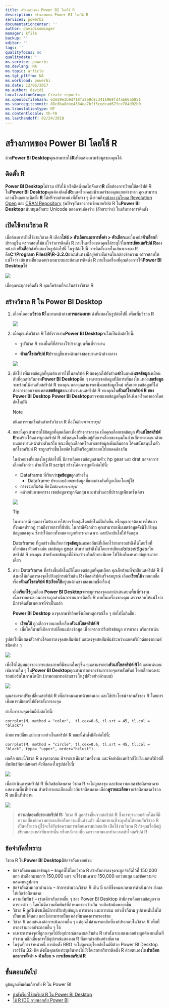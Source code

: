 ```yaml
---
title: สร้างภาพของ Power BI โดยใช้ R
description: สร้างภาพของ Power BI โดยใช้ R
services: powerbi
documentationcenter: ''
author: davidiseminger
manager: kfile
backup: ''
editor: ''
tags: ''
qualityfocus: no
qualitydate: ''
ms.service: powerbi
ms.devlang: NA
ms.topic: article
ms.tgt_pltfrm: NA
ms.workload: powerbi
ms.date: 12/06/2017
ms.author: davidi
LocalizationGroup: Create reports
ms.openlocfilehash: e2e59e3b9d718fa2e0c8c3411968fd4ab66a5851
ms.sourcegitcommit: 88c8ba8dee4384ea7bff5cedcad67fce784d92b0
ms.translationtype: HT
ms.contentlocale: th-TH
ms.lasthandoff: 02/24/2018
---
```

# <a name="create-power-bi-visuals-using-r"></a>สร้างภาพของ Power BI โดยใช้ R
ด้วย**Power BI Desktop**คุณสามารถใช้**R**เพื่อแสดงภาพข้อมูลของคุณได้

## <a name="install-r"></a>ติดตั้ง R
**Power BI Desktop**ไม่รวม ปรับใช้ หรือติดตั้งกลไกจัดการ**R** เมื่อต้องการเรียกใช้สคริปต์ R ใน**Power BI Desktop**คุณต้องติดตั้ง**R**บนเครื่องคอมพิวเตอร์ของคุณแยกต่างหาก คุณสามารถดาวน์โหลดและติดตั้ง **R** ได้ฟรีจากตำแหน่งที่ตั้งต่าง ๆ ซึ่งรวมถึง[หน้าดาวน์โหลด Revolution Open](https://mran.revolutionanalytics.com/download/) และ [CRAN Repository](https://cran.r-project.org/bin/windows/base/) รุ่นปัจจุบันของการเขียนสคริปต์ R ใน**Power BI Desktop**สนับสนุนอักขระ Unicode ตลอดจนช่องว่าง (อักขระว่าง) ในเส้นทางการติดตั้ง

## <a name="enable-r-visuals"></a>เปิดใช้งานวิชวล R
เมื่อต้องการเปิดใช้งานวิชวล R เลือก**ไฟล์ > ตัวเลือกและการตั้งค่า > ตัวเลือก**และในหน้า**ตัวเลือก**ที่ปรากฏขึ้น ตรวจสอบให้แน่ใจว่าการติดตั้ง R ภายในเครื่องของคุณได้ระบุไว้ใน**การเขียนสคริปต์ R**ของหน้าต่าง**ตัวเลือก**ดังที่แสดงในรูปต่อไปนี้ ในรูปต่อไปนี้ การติดตั้งภายในเส้นทางของ R คือ**C:\Program Files\R\R-3.2.0**และเส้นทางมีอยู่อย่างชัดเจนในกล่องข้อความ ตรวจสอบให้แน่ใจว่า เส้นทางที่แสดงอย่างเหมาะสมสะท้อนการติดตั้ง R ภายในเครื่องที่คุณต้องการให้**Power BI Desktop**ใช้
   
   ![](media/desktop-r-visuals/r-visuals-2.png)

เมื่อคุณระบุการติดตั้ง R คุณก็พร้อมที่จะเริ่มสร้างวิชวล R

## <a name="create-r-visuals-in-power-bi-desktop"></a>สร้างวิชวล R ใน Power BI Desktop
1. เลือกไอคอน**วิชวล R**ในบานหน้าต่าง**การแสดงภาพ** ดังที่แสดงในรูปต่อไปนี้ เพื่อเพิ่มวิชวล R
   
   ![](media/desktop-r-visuals/r-visuals-3.png)
2. เมื่อคุณเพิ่มวิชวล R ไปยังรายงาน**Power BI Desktop**จะไม่เป็นดังต่อไปนี้:
   
   - รูปวิชวล R ของพื้นที่ที่สำรองไว้ปรากฏบนพื้นที่รายงาน
   
   - **ตัวแก้ไขสคริปต์ R**ปรากฏขึ้นทางด้านล่างของบานหน้าต่างกลาง
   
   ![](media/desktop-r-visuals/r-visuals-4.png)
3. ถัดไป เพิ่มเขตข้อมูลที่คุณต้องการใช้ในสคริปต์ R ของคุณไปยังส่วน**ค่า**ในแหล่ง**เขตข้อมูล**เหมือนกับที่คุณทำกับภาพ**Power BI Desktop**อื่น ๆ เฉพาะเขตข้อมูลที่มีการเพิ่มลงในแหล่ง**เขตข้อมูล**จะพร้อมใช้งานกับสคริปต์ R ของคุณ และคุณสามารถเพิ่มเขตข้อมูลใหม่ หรือเอาเขตข้อมูลที่ไม่ต้องการออกจากแหล่ง**เขตข้อมูล**ขณะทำงานบนสคริปต์ R ของคุณใน**ตัวแก้ไขสคริปต์ R ของ Power BI Desktop** **Power BI Desktop**ตรวจพบเขตข้อมูลที่คุณได้เพิ่ม หรือเอาออกโดยอัตโนมัติ
   
   > [!NOTE]
   > ชนิดการรวมเริ่มต้นสำหรับวิชวล R คือ*ไม่ต้องทำการสรุป*
   > 
   > 
   
1. ขณะนี้คุณสามารถใช้ข้อมูลที่คุณเลือกเพื่อสร้างการลงจุด เมื่อคุณเลือกเขตข้อมูล **ตัวแก้ไขสคริปต์ R**จะสร้างโค้ดการผูกสคริปต์ R สนับสนุนโดยขึ้นอยู่กับการเลือกของคุณในส่วนสีเทาตามแนวด้านบนของบานหน้าต่างตัวแก้ไข ขณะที่คุณเลือกหรือเอาเขตข้อมูลเพิ่มเติมออก โค้ดสนับสนุนในตัวแก้ไขสคริปต์ R จะถูกสร้างขึ้นโดยอัตโนมัติหรือถูกนำออกให้สอดคล้องกัน
   
   ในตัวอย่างที่แสดงในรูปต่อไปนี้ มีการเลือกเขตข้อมูลสามตัว: hp gear และ drat ผลจากการเลือกดังกล่าว ตัวแก้ไข R script สร้างโค้ดการผูกดังต่อไปนี้:
   
   * Dataframe ที่เรียกว่า**ชุดข้อมูล**ถูกสร้างขึ้น
     * Dataframe ประกอบด้วยเขตข้อมูลที่แตกต่างกันที่ถูกเลือกโดยผู้ใช้
   * การรวมเริ่มต้น คือ*ไม่ต้องทำการสรุป*
   * คล้ายกับภาพตาราง เขตข้อมูลจะถูกจัดกลุ่ม และทำซ้ำแถวที่ปรากฏเพียงครั้งเดียว
   
   ![](media/desktop-r-visuals/r-visuals-5.png)
   
   > [!TIP]
   > ในบางกรณี คุณอาจไม่ต้องการให้การจัดกลุ่มโดยอัตโนมัติเกิดขึ้น หรือคุณอาจต้องการให้แถวทั้งหมดปรากฏ รวมถึงรายการที่ซ้ำกัน ในกรณีดังกล่าว คุณสามารถเพิ่มเขตข้อมูลดัชนีไปยังชุดข้อมูลของคุณ ซึ่งทำให้แถวทั้งหมดจะถูกพิจารณาเฉพาะ และป้องกันไม่ให้จัดกลุ่ม
   > 
   > 
   
   Dataframe ที่ถูกสร้างขึ้นเรียกว่า**ชุดข้อมูล**และคอลัมน์ที่เลือกไว้สามารถเข้าถึงได้โดยชื่อที่เกี่ยวข้อง ตัวอย่างเช่น เขตข้อมูล gear สามารถเข้าถึงได้โดยการเขียน*dataset$gear*ในสคริปต์ R ของคุณ สำหรับเขตข้อมูลที่มีช่องว่างหรืออักขระพิเศษ ให้ใช้เครื่องหมายอัญประกาศเดี่ยว
2. ด้วย Dataframe ที่สร้างขึ้นอัตโนมัติโดยเขตข้อมูลที่คุณเลือก คุณก็พร้อมที่จะเขียนสคริปต์ R ที่ส่งผลให้เกิดการลงจุดไปยังอุปกรณ์เริ่มต้น R เมื่อสคริปต์เสร็จสมบูรณ์ เลือก**เรียกใช้**จากแถบชื่อเรื่อง**ตัวแก้ไขสคริปต์ R**(**เรียกใช้**อยู่บนด้านขวาของแถบชื่อเรื่อง)
   
    เมื่อ**เรียกใช้**ถูกเลือก **Power BI Desktop**จะระบุการลงจุดและนำเสนอบนพื้นที่ทำงาน
   เนื่องจากกระบวนการจะถูกดำเนินการบนการติดตั้ง R ภายในเครื่องของคุณ ตรวจสอบให้แน่ใจว่ามีการติดตั้งแพคเกจที่จำเป็นแล้ว
   
   **Power BI Desktop** ลงจุดภาพซ้ำอีกครั้งเมื่อเหตุการณ์ใด ๆ ต่อไปนี้เกิดขึ้น:
   
   * **เรียกใช้** ถูกเลือกจากแถบชื่อเรื่อง**ตัวแก้ไขสคริปต์ R**
   * เมื่อใดก็ตามที่เกิดการเปลี่ยนแปลงข้อมูล เนื่องจากการรีเฟรชข้อมูล การกรอง หรือการเน้น

รูปต่อไปนี้แสดงตัวอย่างโค้ดการลงจุดสหสัมพันธ์ และลงจุดสหสัมพันธ์ระหว่างแอตทริบิวต์ของรถยนต์ชนิดต่าง ๆ

![](media/desktop-r-visuals/r-visuals-6.png)

เพื่อให้ได้มุมมองของการแสดงภาพที่มีขนาดใหญ่ขึ้น คุณสามารถย่อ**ตัวแก้ไขสคริปต์ R**ได้ และแน่นอน เช่นภาพอื่น ๆ ใน**Power BI Desktop**คุณสามารถกรองข้ามการลงจุดสหสัมพันธ์ โดยเลือกเฉพาะรถสปอร์ตในภาพโดนัท (ภาพกลมทางด้านขวา ในรูปตัวอย่างด้านบน)

![](media/desktop-r-visuals/r-visuals-7.png)

คุณสามารถปรับเปลี่ยนสคริปต์ R เพื่อกำหนดภาพด้วยตนเอง และใช้ประโยชน์จากพลังของ R โดยการเพิ่มพารามิเตอร์ไปยังคำสั่งการลงจุด

คำสั่งการลงจุดเดิมมีดังต่อไปนี้:

    corrplot(M, method = "color",  tl.cex=0.6, tl.srt = 45, tl.col = "black")

ด้วยการเปลี่ยนแปลงบางอย่างในสคริปต์ R ขณะนี้คำสั่งมีดังต่อไปนี้:

    corrplot(M, method = "circle", tl.cex=0.6, tl.srt = 45, tl.col = "black", type= "upper", order="hclust")

ผลคือ ขณะนี้วิชวล R ลงจุดวงกลม พิจารณาเพียงส่วนครึ่งบน และจัดลำดับเมทริกซ์ไปยังแอตทริบิวต์ที่สัมพันธ์กับคลัสเตอร์ ดังที่แสดงในรูปต่อไปนี้

![](media/desktop-r-visuals/r-visuals-8.png)

เมื่อดำเนินการสคริปต์ R ที่เกิดข้อผิดพลาด วิชวล R จะไม่ถูกลงจุด และข้อความแสดงข้อผิดพลาดจะแสดงบนพื้นที่ทำงาน สำหรับรายละเอียดเกี่ยวกับข้อผิดพลาด เลือก**ดูรายละเอียด**จากข้อผิดพลาดวิชวล R บนพื้นที่ทำงาน

![](media/desktop-r-visuals/r-visuals-9.png)

> **ความปลอดภัยของสคริปต์ R:** วิชวล R ถูกสร้างขึ้นจากสคริปต์ R ซึ่งอาจประกอบด้วยโค้ดที่มีความเสี่ยงต่อความปลอดภัยหรือความเป็นส่วนตัว เมื่อพยายามที่จะดูหรือโต้ตอบกับวิชวล R เป็นครั้งแรก ผู้ใช้จะได้รับข้อความการเตือนความปลอดภัย เปิดใช้งานวิชวล R ถ้าคุณเชื่อถือผู้เขียนและแหล่งที่มาเท่านั้น หรือหลังจากที่คุณตรวจทานและทำความเข้าใจสคริปต์ R
> 
> 

## <a name="known-limitations"></a>ข้อจำกัดที่ทราบ
วิชวล R ใน**Power BI Desktop**มีข้อจำกัดบางอย่าง:

* ข้อจำกัดของขนาดข้อมูล – ข้อมูลที่ใช้โดยวิชวล R สำหรับการลงจุดจะถูกจำกัดไว้ที่ 150,000 แถว ถ้าเลือกมากกว่า 150,000 แถว จะใช้งานเฉพาะ 150,000 แถวบนสุด และข้อความจะแสดงบนรูปภาพ
* ข้อจำกัดด้านเวลาคำนวณ – ถ้าการคำนวณวิชวล R เกิน 5 นาทีซึ่งหมดเวลาการดำเนินการ ส่งผลให้เกิดข้อผิดพลาด
* ความสัมพันธ์ – เช่นเดียวกับภาพอื่น ๆ ของ Power BI Desktop ถ้ามีการเลือกเขตข้อมูลจากตารางต่าง ๆ โดยไม่มีความสัมพันธ์ที่กำหนดระหว่างกัน จะเกิดข้อผิดพลาดขึ้น
* วิชวล R ถูกรีเฟรชเมื่อมีการปรับปรุงข้อมูล การกรอง และการเน้น อย่างไรก็ตาม รูปภาพนั้นไม่ได้เป็นแบบโต้ตอบ และไม่สามารถเป็นแหล่งที่มาของการกรองข้าม
* วิชวล R ตอบสนองต่อการเน้นภาพอื่น ๆ แต่คุณไม่สามารถคลิกที่องค์ประกอบในวิชวล R เพื่อที่กรองข้ามองค์ประกอบอื่น ๆ ได้
* เฉพาะการลงจุดที่ถูกลงจุดไปยังอุปกรณ์แสดงผลเริ่มต้น R เท่านั้นจะแสดงผลอย่างถูกต้องบนพื้นที่ทำงาน หลีกเลี่ยงการใช้อุปกรณ์แสดงผล R ที่แตกต่างกันอย่างชัดเจน
* ในรุ่นที่วางจำหน่ายนี้ การติดตั้ง RRO จะไม่ถูกระบุโดยอัตโนมัติด้วย Power BI Desktop เวอร์ชัน 32-บิต ดังนั้นคุณต้องระบุเส้นทางไปยังไดเรกทอรีการติดตั้ง R ด้วยตนเองใน**ตัวเลือกและการตั้งค่า > ตัวเลือก > การเขียนสคริปต์ R**

## <a name="next-steps"></a>ขั้นตอนถัดไป
ดูข้อมูลเพิ่มเติมเกี่ยวกับ R ใน Power BI

* [กำลังเรียกใช้สคริปต์ R ใน Power BI Desktop](desktop-r-scripts.md)
* [ใช้ R IDE ภายนอกกับ Power BI](desktop-r-ide.md)

